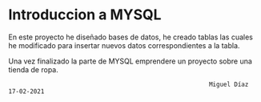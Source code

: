 # Introduccion a MYSQL
En este proyecto he diseñado bases de datos, he creado tablas las cuales he modificado para insertar nuevos datos correspondientes a la tabla.

Una vez finalizado la parte de MYSQL emprendere un proyecto sobre una tienda de ropa. 


                                                            Miguel Díaz         17-02-2021